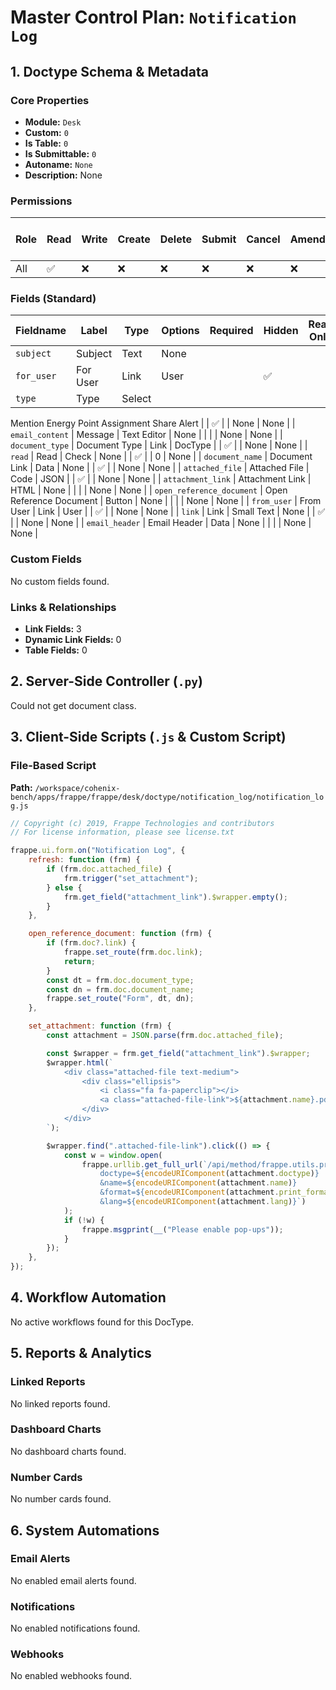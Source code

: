 # Master Control Plan: `Notification Log`

## 1. Doctype Schema & Metadata

### Core Properties
- **Module:** `Desk`
- **Custom:** `0`
- **Is Table:** `0`
- **Is Submittable:** `0`
- **Autoname:** `None`
- **Description:** None

### Permissions
| Role | Read | Write | Create | Delete | Submit | Cancel | Amend | Report | Import | Export | Print | Email | Share | Set User Perms |
|---|---|---|---|---|---|---|---|---|---|---|---|---|---|---|
| All | ✅ | ❌ | ❌ | ❌ | ❌ | ❌ | ❌ | ✅ | ❌ | ✅ | ✅ | ✅ | ✅ | ❌ |


### Fields (Standard)
| Fieldname | Label | Type | Options | Required | Hidden | Read Only | Default | Description |
|---|---|---|---|---|---|---|---|---|
| `subject` | Subject | Text | None |  |  |  | None | None |
| `for_user` | For User | Link | User |  | ✅ |  | None | None |
| `type` | Type | Select | 
Mention
Energy Point
Assignment
Share
Alert |  | ✅ |  | None | None |
| `email_content` | Message | Text Editor | None |  |  |  | None | None |
| `document_type` | Document Type | Link | DocType |  | ✅ |  | None | None |
| `read` | Read | Check | None |  | ✅ |  | 0 | None |
| `document_name` | Document Link | Data | None |  | ✅ |  | None | None |
| `attached_file` | Attached File | Code | JSON |  | ✅ |  | None | None |
| `attachment_link` | Attachment Link | HTML | None |  |  |  | None | None |
| `open_reference_document` | Open Reference Document | Button | None |  |  |  | None | None |
| `from_user` | From User | Link | User |  | ✅ |  | None | None |
| `link` | Link | Small Text | None |  | ✅ |  | None | None |
| `email_header` | Email Header | Data | None |  |  |  | None | None |


### Custom Fields
No custom fields found.


### Links & Relationships
- **Link Fields:** 3
- **Dynamic Link Fields:** 0
- **Table Fields:** 0

## 2. Server-Side Controller (`.py`)
Could not get document class.


## 3. Client-Side Scripts (`.js` & Custom Script)
### File-Based Script
**Path:** `/workspace/cohenix-bench/apps/frappe/frappe/desk/doctype/notification_log/notification_log.js`
```javascript
// Copyright (c) 2019, Frappe Technologies and contributors
// For license information, please see license.txt

frappe.ui.form.on("Notification Log", {
	refresh: function (frm) {
		if (frm.doc.attached_file) {
			frm.trigger("set_attachment");
		} else {
			frm.get_field("attachment_link").$wrapper.empty();
		}
	},

	open_reference_document: function (frm) {
		if (frm.doc?.link) {
			frappe.set_route(frm.doc.link);
			return;
		}
		const dt = frm.doc.document_type;
		const dn = frm.doc.document_name;
		frappe.set_route("Form", dt, dn);
	},

	set_attachment: function (frm) {
		const attachment = JSON.parse(frm.doc.attached_file);

		const $wrapper = frm.get_field("attachment_link").$wrapper;
		$wrapper.html(`
			<div class="attached-file text-medium">
				<div class="ellipsis">
					<i class="fa fa-paperclip"></i>
					<a class="attached-file-link">${attachment.name}.pdf</a>
				</div>
			</div>
		`);

		$wrapper.find(".attached-file-link").click(() => {
			const w = window.open(
				frappe.urllib.get_full_url(`/api/method/frappe.utils.print_format.download_pdf?
					doctype=${encodeURIComponent(attachment.doctype)}
					&name=${encodeURIComponent(attachment.name)}
					&format=${encodeURIComponent(attachment.print_format)}
					&lang=${encodeURIComponent(attachment.lang)}`)
			);
			if (!w) {
				frappe.msgprint(__("Please enable pop-ups"));
			}
		});
	},
});

```




## 4. Workflow Automation
No active workflows found for this DocType.


## 5. Reports & Analytics
### Linked Reports
No linked reports found.


### Dashboard Charts
No dashboard charts found.


### Number Cards
No number cards found.


## 6. System Automations
### Email Alerts
No enabled email alerts found.


### Notifications
No enabled notifications found.


### Webhooks
No enabled webhooks found.
